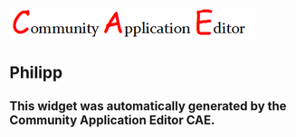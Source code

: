 ![CAE](https://github.com/patricia-cae/CAE-Deployment-Temp/blob/gh-pages/frontendComponent-137/img/logo.png)  

Philipp
===================


This widget was automatically generated by the Community Application Editor CAE.  
---------------
